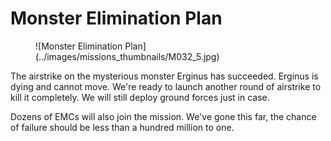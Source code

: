 # Monster Elimination Plan

<figure markdown>
![Monster Elimination Plan](../images/missions_thumbnails/M032_5.jpg)
</figure>

The airstrike on the mysterious monster Erginus has succeeded. Erginus is dying and cannot move. We're ready to launch another round of airstrike to kill it completely. We will still deploy ground forces just in case.

Dozens of EMCs will also join the mission. We've gone this far, the chance of failure should be less than a hundred million to one.
